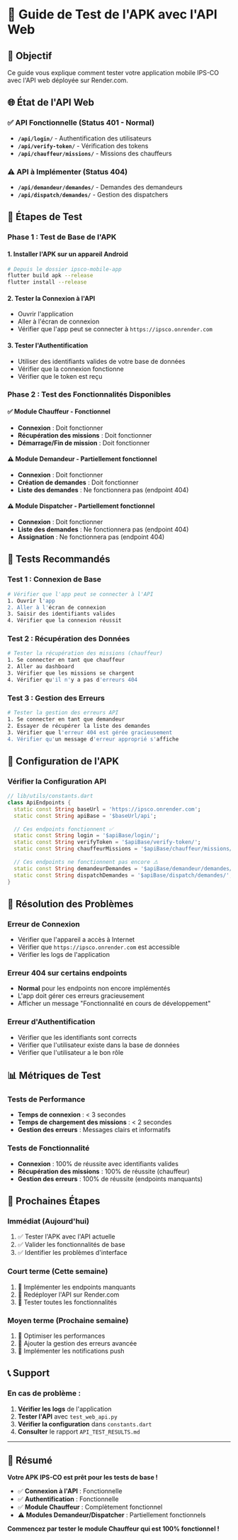 # 📱 Guide de Test de l'APK avec l'API Web

## 🎯 Objectif

Ce guide vous explique comment tester votre application mobile IPS-CO avec l'API web déployée sur Render.com.

## 🌐 État de l'API Web

### ✅ **API Fonctionnelle (Status 401 - Normal)**
- **`/api/login/`** - Authentification des utilisateurs
- **`/api/verify-token/`** - Vérification des tokens
- **`/api/chauffeur/missions/`** - Missions des chauffeurs

### ⚠️ **API à Implémenter (Status 404)**
- **`/api/demandeur/demandes/`** - Demandes des demandeurs
- **`/api/dispatch/demandes/`** - Gestion des dispatchers

## 🚀 Étapes de Test

### **Phase 1 : Test de Base de l'APK**

#### 1. **Installer l'APK sur un appareil Android**
```bash
# Depuis le dossier ipsco-mobile-app
flutter build apk --release
flutter install --release
```

#### 2. **Tester la Connexion à l'API**
- Ouvrir l'application
- Aller à l'écran de connexion
- Vérifier que l'app peut se connecter à `https://ipsco.onrender.com`

#### 3. **Tester l'Authentification**
- Utiliser des identifiants valides de votre base de données
- Vérifier que la connexion fonctionne
- Vérifier que le token est reçu

### **Phase 2 : Test des Fonctionnalités Disponibles**

#### ✅ **Module Chauffeur - Fonctionnel**
- **Connexion** : Doit fonctionner
- **Récupération des missions** : Doit fonctionner
- **Démarrage/Fin de mission** : Doit fonctionner

#### ⚠️ **Module Demandeur - Partiellement fonctionnel**
- **Connexion** : Doit fonctionner
- **Création de demandes** : Doit fonctionner
- **Liste des demandes** : Ne fonctionnera pas (endpoint 404)

#### ⚠️ **Module Dispatcher - Partiellement fonctionnel**
- **Connexion** : Doit fonctionner
- **Liste des demandes** : Ne fonctionnera pas (endpoint 404)
- **Assignation** : Ne fonctionnera pas (endpoint 404)

## 🧪 Tests Recommandés

### **Test 1 : Connexion de Base**
```bash
# Vérifier que l'app peut se connecter à l'API
1. Ouvrir l'app
2. Aller à l'écran de connexion
3. Saisir des identifiants valides
4. Vérifier que la connexion réussit
```

### **Test 2 : Récupération des Données**
```bash
# Tester la récupération des missions (chauffeur)
1. Se connecter en tant que chauffeur
2. Aller au dashboard
3. Vérifier que les missions se chargent
4. Vérifier qu'il n'y a pas d'erreurs 404
```

### **Test 3 : Gestion des Erreurs**
```bash
# Tester la gestion des erreurs API
1. Se connecter en tant que demandeur
2. Essayer de récupérer la liste des demandes
3. Vérifier que l'erreur 404 est gérée gracieusement
4. Vérifier qu'un message d'erreur approprié s'affiche
```

## 🔧 Configuration de l'APK

### **Vérifier la Configuration API**
```dart
// lib/utils/constants.dart
class ApiEndpoints {
  static const String baseUrl = 'https://ipsco.onrender.com';
  static const String apiBase = '$baseUrl/api';
  
  // Ces endpoints fonctionnent ✅
  static const String login = '$apiBase/login/';
  static const String verifyToken = '$apiBase/verify-token/';
  static const String chauffeurMissions = '$apiBase/chauffeur/missions/';
  
  // Ces endpoints ne fonctionnent pas encore ⚠️
  static const String demandeurDemandes = '$apiBase/demandeur/demandes/';
  static const String dispatchDemandes = '$apiBase/dispatch/demandes/';
}
```

## 🐛 Résolution des Problèmes

### **Erreur de Connexion**
- Vérifier que l'appareil a accès à Internet
- Vérifier que `https://ipsco.onrender.com` est accessible
- Vérifier les logs de l'application

### **Erreur 404 sur certains endpoints**
- **Normal** pour les endpoints non encore implémentés
- L'app doit gérer ces erreurs gracieusement
- Afficher un message "Fonctionnalité en cours de développement"

### **Erreur d'Authentification**
- Vérifier que les identifiants sont corrects
- Vérifier que l'utilisateur existe dans la base de données
- Vérifier que l'utilisateur a le bon rôle

## 📊 Métriques de Test

### **Tests de Performance**
- **Temps de connexion** : < 3 secondes
- **Temps de chargement des missions** : < 2 secondes
- **Gestion des erreurs** : Messages clairs et informatifs

### **Tests de Fonctionnalité**
- **Connexion** : 100% de réussite avec identifiants valides
- **Récupération des missions** : 100% de réussite (chauffeur)
- **Gestion des erreurs** : 100% de réussite (endpoints manquants)

## 🎯 Prochaines Étapes

### **Immédiat (Aujourd'hui)**
1. ✅ Tester l'APK avec l'API actuelle
2. ✅ Valider les fonctionnalités de base
3. ✅ Identifier les problèmes d'interface

### **Court terme (Cette semaine)**
1. 🔄 Implémenter les endpoints manquants
2. 🔄 Redéployer l'API sur Render.com
3. 🔄 Tester toutes les fonctionnalités

### **Moyen terme (Prochaine semaine)**
1. 🚀 Optimiser les performances
2. 🚀 Ajouter la gestion des erreurs avancée
3. 🚀 Implémenter les notifications push

## 📞 Support

### **En cas de problème :**
1. **Vérifier les logs** de l'application
2. **Tester l'API** avec `test_web_api.py`
3. **Vérifier la configuration** dans `constants.dart`
4. **Consulter** le rapport `API_TEST_RESULTS.md`

---

## 🎉 **Résumé**

**Votre APK IPS-CO est prêt pour les tests de base !**

- ✅ **Connexion à l'API** : Fonctionnelle
- ✅ **Authentification** : Fonctionnelle  
- ✅ **Module Chauffeur** : Complètement fonctionnel
- ⚠️ **Modules Demandeur/Dispatcher** : Partiellement fonctionnels

**Commencez par tester le module Chauffeur qui est 100% fonctionnel !**
